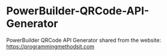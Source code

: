 # PowerBuilder-QRCode-API-Generator
PowerBuilder QRCode API Generator
shared from the website: https://programmingmethodsit.com
